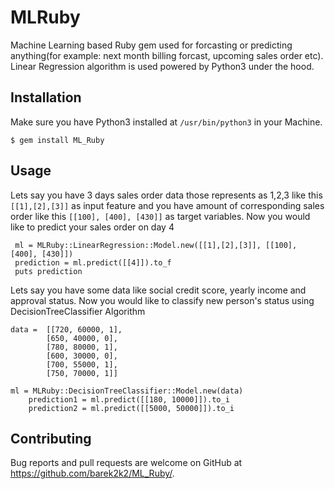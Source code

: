 # MLRuby

Machine Learning based Ruby gem used for forcasting or predicting anything(for example: next month billing forcast, upcoming sales order etc). Linear Regression algorithm is used powered by Python3 under the hood.

## Installation

Make sure you have Python3 installed at `/usr/bin/python3` in your Machine.

    $ gem install ML_Ruby

## Usage
Lets say you have 3 days sales order data those represents as 1,2,3 like this `[[1],[2],[3]]` as input feature and 
you have amount of corresponding sales order like this `[[100], [400], [430]]` as target variables. Now you would like to predict your sales order on day 4

```
 ml = MLRuby::LinearRegression::Model.new([[1],[2],[3]], [[100], [400], [430]])
 prediction = ml.predict([[4]]).to_f
 puts prediction
```

Lets say you have some data like social credit score, yearly income and approval status. Now you would like to classify new person's status using DecisionTreeClassifier Algorithm
```
data =  [[720, 60000, 1],
        [650, 40000, 0],
        [780, 80000, 1],
        [600, 30000, 0],
        [700, 55000, 1],
        [750, 70000, 1]]

ml = MLRuby::DecisionTreeClassifier::Model.new(data)
    prediction1 = ml.predict([[180, 10000]]).to_i
    prediction2 = ml.predict([[5000, 50000]]).to_i
```


## Contributing

Bug reports and pull requests are welcome on GitHub at https://github.com/barek2k2/ML_Ruby/.
